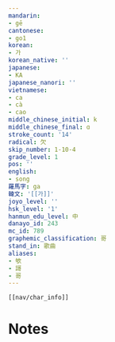```yaml
---
mandarin:
- gē
cantonese:
- go1
korean:
- 가
korean_native: ''
japanese:
- KA
japanese_nanori: ''
vietnamese:
- ca
- cà
- cao
middle_chinese_initial: k
middle_chinese_final: ɑ
stroke_count: '14'
radical: 欠
skip_number: 1-10-4
grade_level: 1
pos: ''
english:
- song
羅馬字: ga
韓文: '[[가]]'
joyo_level: ''
hsk_level: '1'
hanmun_edu_level: 中
danayo_id: 243
mc_id: 789
graphemic_classification: 哥
stand_in: 歌曲
aliases:
- 欨
- 謌
- 哥
---
```

```meta-bind-embed
[[nav/char_info]]
```

# Notes

